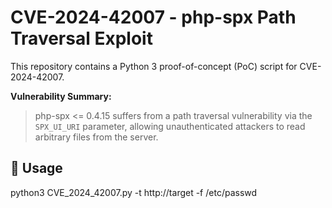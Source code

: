 # CVE-2024-42007 - php-spx Path Traversal Exploit

This repository contains a Python 3 proof-of-concept (PoC) script for CVE-2024-42007.

**Vulnerability Summary:**
> php-spx <= 0.4.15 suffers from a path traversal vulnerability via the `SPX_UI_URI` parameter, allowing unauthenticated attackers to read arbitrary files from the server.

## 🚀 Usage
python3 CVE_2024_42007.py -t http://target -f /etc/passwd
